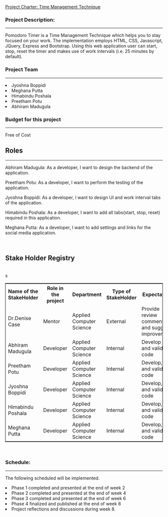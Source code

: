 <!DOCTYPE html>
<html lang="en">
<head>
  <meta charset="utf-8">
  <link rel="stylesheet" href="https://stackpath.bootstrapcdn.com/bootstrap/4.3.1/css/bootstrap.min.css">
  <link rel="stylesheet" href="https://stackpath.bootstrapcdn.com/bootstrap/4.3.1/js/bootstrap.min.js">
  <link rel="stylesheet" href="https://stackpath.bootstrapcdn.com/bootstrap/4.3.1/js/bootstrap.bundle.min.js">
</head>
<body>
<div class="container">
<nav class="navbar navbar-expand-lg navbar-light fixed-top py-3" id="mainNav">
        <a class="navbar-brand js-scroll-trigger" href="#">           
            Project Charter: Time Management Technique
        </a>
</nav>
</div>
<div class="container">
<h3>Project Description:</h3><hr />
<p>Pomodoro Timer is a Time Management Technique which helps you to stay focused on your work. The implementation employs HTML, CSS, Javascript, JQuery, Express and Bootstrap. Using this web application user can start, stop, reset the timer and makes use of work intervals (i.e. 25 minutes by default). </p>

<h3>Project Team</h3><hr />
 <li>Jyoshna Boppidi</li>
 <li>Meghana Putta </li>
 <li>Himabindu Poshala</li>
 <li>Preetham Potu</li>
 <li>Abhiram Madugula</li>

 <h3>Budget for this project</h3><hr />
<p>Free of Cost</p>
<h2> Roles</h2><hr />
<p>Abhiram Madugula: As a developer, I want to design the backend of the application.</p>

<p>Preetham Potu: As a developer, I want to perform the testing of the application.</p>

<p>Jyoshna Boppidi: As a developer, I want to design UI  and work interval tabs of the application.</p>

<p>Himabindu Poshala: As a developer, I want to add all tabs(start, stop, reset) required in this application.</p>

<p>Meghana Putta: As a developer, I want to add settings and  links for the social media application.</p>
<br>
<h2>Stake Holder Registry</h2><br>
<table style="width:100%;border: 1px solid black;">
  <tr>
    <th>Name of the StakeHolder</th>
    <th>Role in the project</th> 
    <th>Department</th>
	<th>Type of StakeHolder</th>
	<th>Expectations</th>
	<th>Contact Info</th>
  </tr>s
  <tr>
    <td>Dr.Denise Case</td>
    <td>Mentor</td> 
    <td>
	Applied Computer Science</td>
	 <td>External</td> 
	 <td>Provide review comments and suggest improvements</td>
	  <td>Northwest Missouri state university</td> 
  </tr>
  <tr>
    <td>Abhiram Madugula</td>
    <td>Developer</td> 
    <td>
	Applied Computer Science</td>	 
	 <td>Internal</td> 
	 <td>Develop ,test and validate code</td>
	  <td>abhi.madu@gmail.com</td> 
  </tr>
  <tr>
    <td>Preetham Potu</td>
    <td>Developer</td> 
    <td>
	Applied Computer Science</td>
	 <td>Internal</td> 
	 <td>Develop,test and validate code</td>
	  <td>potupreetham@gmail.com</td> 
  </tr>
  <tr>
    <td>Jyoshna Boppidi</td>
    <td>Developer</td> 
    <td>
	Applied Computer Science</td>
	 <td>Internal</td> 
	 <td>Develop,test and validate code</td>
	  <td>boppidijyo123@gmail.com</td> 
  </tr>
<tr>
    <td>Himabindu Poshala</td>
    <td>Developer</td> 
    <td>
	Applied Computer Science</td>
	 <td>Internal</td> 
	 <td>Develop,test and validate code</td>
	  <td>bindu123@gmail.com</td> 
  </tr>
  <tr>
    <td>Meghana Putta</td>
    <td>Developer</td> 
    <td>
	Applied Computer Science</td>
	 <td>Internal</td> 
	 <td>Develop,test and validate code</td>
	  <td>puttameghana@gmail.com</td> 
  </tr>
</table>
<br>
 <h3>Schedule:</h3>
 <hr />
 <p>The following scheduled will be implemented.</p>
<li>Phase 1 completed and presented at the end of week 2</li>
<li>Phase 2 completed and presented at the end of week 4</li>
<li>Phase 3 completed and presented at the end of week 6</li>
<li>Phase 4 finalized and published at the end of week 8</li>
<li>Project reflections and discussions during week 8.</li>
</body>
</html>